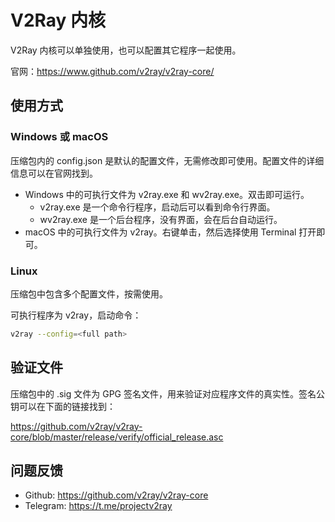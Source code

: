 # V2Ray 内核

V2Ray 内核可以单独使用，也可以配置其它程序一起使用。

官网：https://www.github.com/v2ray/v2ray-core/

## 使用方式

### Windows 或 macOS

压缩包内的 config.json 是默认的配置文件，无需修改即可使用。配置文件的详细信息可以在官网找到。

* Windows 中的可执行文件为 v2ray.exe 和 wv2ray.exe。双击即可运行。
  * v2ray.exe 是一个命令行程序，启动后可以看到命令行界面。
  * wv2ray.exe 是一个后台程序，没有界面，会在后台自动运行。
* macOS 中的可执行文件为 v2ray。右键单击，然后选择使用 Terminal 打开即可。

### Linux

压缩包中包含多个配置文件，按需使用。

可执行程序为 v2ray，启动命令：

```bash
v2ray --config=<full path>
```

## 验证文件

压缩包中的 .sig 文件为 GPG 签名文件，用来验证对应程序文件的真实性。签名公钥可以在下面的链接找到：

https://github.com/v2ray/v2ray-core/blob/master/release/verify/official_release.asc

## 问题反馈

* Github: https://github.com/v2ray/v2ray-core
* Telegram: https://t.me/projectv2ray
